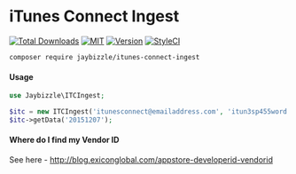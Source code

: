 iTunes Connect Ingest
=======
[![Total Downloads](https://img.shields.io/packagist/dt/JayBizzle/itunes-connect-ingest.svg?style=flat-square)](https://packagist.org/packages/jaybizzle/itunes-connect-ingest) [![MIT](https://img.shields.io/badge/license-MIT-ff69b4.svg?style=flat-square)](https://github.com/JayBizzle/itunes-connect-ingest) [![Version](https://img.shields.io/packagist/v/jaybizzle/itunes-connect-ingest.svg?style=flat-square)](https://packagist.org/packages/jaybizzle/itunes-connect-ingest) [![StyleCI](https://styleci.io/repos/47654145/shield)](https://styleci.io/repos/32755917)

`composer require jaybizzle/itunes-connect-ingest`


#### Usage
```php
use Jaybizzle\ITCIngest;

$itc = new ITCIngest('itunesconnect@emailaddress.com', 'itun3sp455word', 'vendorid');
$itc->getData('20151207');
```

#### Where do I find my Vendor ID
See here - http://blog.exiconglobal.com/appstore-developerid-vendorid


